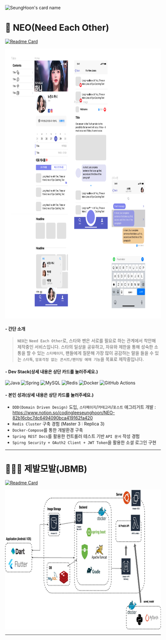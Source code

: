 ![SeungHoon's card name](https://cardivo.vercel.app/api?name=SeungHoon%20LEE&description='개발'이라는%20도구를%20사용해%20세상을%20바꾸는%20사람&image=https://avatars.githubusercontent.com/u/64355615?s=400&u=b2c7b51809c4db33c0789f053519a2d2feec7518&v=4&site=https://github.com/CodingLeeSeungHoon&backgroundColor=%23ecf0f1&github=CodingLeeSeungHoon&linkedin=free_minkya&pattern=floatingCogs&colorPattern=%23eaeaea)


# 💜 NEO(Need Each Other)


[![Readme Card](https://github-readme-stats.vercel.app/api/pin/?username=CodingLeeSeungHoon&repo=NEO_Backend)](https://github.com/CodingLeeSeungHoon/NEO_Backend)
<p align="center"><img src="neo_ui_example.png" height="870px" width="900px"></p>

#### - 간단 소개
> `NEO`는 `Need Each Other`로, 스타와 팬은 서로를 필요로 하는 관계에서 착안해 제작중인 서비스입니다. 스타의 일상을 공유하고, 자유와 제한을 통해 성숙한 소통을 할 수 있는 `스타페이지`, 팬들에게 질문해 가장 많이 공감하는 말을 들을 수 있는 `스타톡`, `암표걱정 없는 콘서트/팬미팅 예매 기능`을 목표로 제작중입니다.

#### - Dev Stack(상세 내용은 상단 카드를 눌러주세요.)
![Java](https://img.shields.io/badge/java-%23ED8B00.svg?style=for-the-badge&logo=openjdk&logoColor=white)
![Spring](https://img.shields.io/badge/spring-%236DB33F.svg?style=for-the-badge&logo=spring&logoColor=white)
![MySQL](https://img.shields.io/badge/mysql-4479A1.svg?style=for-the-badge&logo=mysql&logoColor=white)
![Redis](https://img.shields.io/badge/redis-%23DD0031.svg?style=for-the-badge&logo=redis&logoColor=white)
![Docker](https://img.shields.io/badge/docker-%230db7ed.svg?style=for-the-badge&logo=docker&logoColor=white)
![GitHub Actions](https://img.shields.io/badge/github%20actions-%232671E5.svg?style=for-the-badge&logo=githubactions&logoColor=white)

#### - 본인 성과(상세 내용은 상단 카드를 눌러주세요.)
- `DDD(Domain Driven Design)` 도입, `스타페이지`/`카테고리`/`포스트` 애그리거트 개발 : https://www.notion.so/codingleeseunghoon/NEO-82b16cbc7dc6494090bca419162fa420
- `Redis Cluster` 구축 경험 (Master 3 : Replica 3)
- `Docker-Compose`를 통한 개발환경 구축
- `Spring REST Docs`를 활용한 컨트롤러 테스트 기반 `API 문서` 작성 경험
- `Spirng Security + OAuth2 Client + JWT Token`을 활용한 소셜 로그인 구현


---
# 🧑🏻‍💻 제발모발(JBMB)
[![Readme Card](https://github-readme-stats.vercel.app/api/pin/?username=CodingLeeSeungHoon&repo=HairLossDetection)](https://github.com/CodingLeeSeungHoon/HairLossDetection)
<p align="center"><img src="JBMB_system_architecture.jpg" height="450px" width="900px"></p>

---

